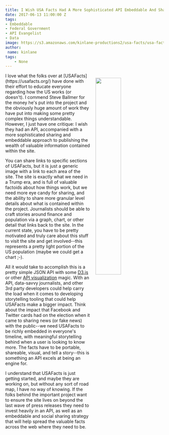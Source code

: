 ```yaml
---
title: I Wish USA Facts Had A More Sophisticated API Embeddable And Sharing Strategy
date: 2017-06-13 11:00:00 Z
tags:
- Embeddable
- Federal Government
- API Evangelist
- Data
image: https://s3.amazonaws.com/kinlane-productions2/usa-facts/usa-facts-federal-business-spending.png
author:
 name: kinlane
tags:
    - None
---
```

<p><a href="https://usafacts.org/"><img src="https://s3.amazonaws.com/kinlane-productions2/usa-facts/usa-facts-federal-business-spending.png" align="right" width="40%" style="padding: 15px;" /></a></p>I love what the folks over at [USAFacts](https://usafacts.org/) have done with their effort to educate everyone regarding how the US works (or doesn't). I commend Steve Ballmer for the money he's put into the project and the obviously huge amount of work they have put into making some pretty complex things understandable. However, I just have one critique: I wish they had an API, accompanied with a more sophisticated sharing and embeddable approach to publishing the wealth of valuable information contained within the site.

You can share links to specific sections of USAFacts, but it is just a generic image with a link to each area of the site. The site is exactly what we need in a Trump era, and is full of valuable factoids about how things work, but we need more eye candy for sharing, and the ability to share more granular level details about what is contained within the project. Journalists should be able to craft stories around finance and population via a graph, chart, or other detail that links back to the site. In the current state, you have to be pretty motivated and truly care about this stuff to visit the site and get involved--this represents a pretty light portion of the US population (maybe we could get a chart ;-).

All it would take to accomplish this is a pretty simple JSON API with some [D3.js](https://d3js.org/) or other [API visualization](http://visualization.apievangelist.com/) magic. With an API, data-savvy journalists, and other 3rd party developers could help carry the load when it comes to developing storytelling tooling that could help USAFacts make a bigger impact. Think about the impact that Facebook and Twitter cards had on the election when it came to sharing news (or fake news) with the public--we need USAFacts to be richly embedded in everyone's timeline, with meaningful storytelling behind when a user is looking to know more. The facts have to be portable, shareable, visual, and tell a story--this is something an API excels at being an engine for.

I understand that USAFacts is just getting started, and maybe they are working on, but without any sort of road map, I have no way of knowing. If the folks behind the important project want to ensure the site lives on beyond the last wave of press releases they need to invest heavily in an API, as well as an embeddable and social sharing strategy that will help spread the valuable facts across the web where they need to be.